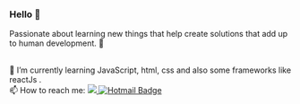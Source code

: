 ### Hello 👋
Passionate about learning new things that help create solutions that add up to human development. :rocket:


<br/> 🌱 I’m currently learning JavaScript, html, css and also some frameworks like reactJs .
<br/> 📫 How to reach me: <a href="https://www.linkedin.com/in/matheus-souza-264783b8/">
 <img src="https://img.shields.io/badge/-Linkedin-blue?style=flat-square&logo=Linkedin&logoColor=white" />
</a> [![Hotmail Badge](https://img.shields.io/badge/-Gmail-c14438?style=flat-square&logo=Gmail&logoColor=white&link=mailto:rodrigodsluz@gmail.com)](mailto:matheussouza18@live.com)



 

